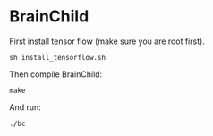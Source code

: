 # BrainChild

First install tensor flow (make sure you are root first).

    sh install_tensorflow.sh

Then compile BrainChild:

    make

And run:

    ./bc
